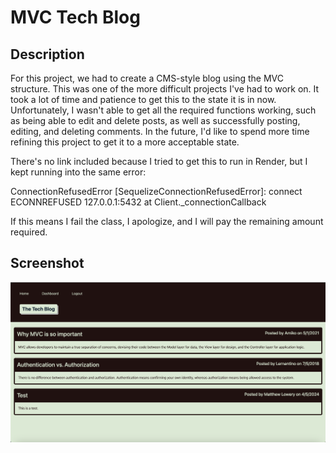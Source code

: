 # MVC Tech Blog

## Description
For this project, we had to create a CMS-style blog using the MVC structure. This was one of the more difficult projects I've had to work on. It took a lot of time and patience to get this to the state it is in now. Unfortunately, I wasn't able to get all the required functions working, such as being able to edit and delete posts, as well as successfully posting, editing, and deleting comments. In the future, I'd like to spend more time refining this project to get it to a more acceptable state.

There's no link included because I tried to get this to run in Render, but I kept running into the same error:

ConnectionRefusedError [SequelizeConnectionRefusedError]: connect ECONNREFUSED 127.0.0.1:5432
    at Client._connectionCallback

If this means I fail the class, I apologize, and I will pay the remaining amount required.

## Screenshot
![Screenshot](./application-screenshot.png)
